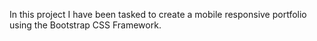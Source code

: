 In this project I have been tasked to create a mobile responsive portfolio using the Bootstrap CSS Framework.
